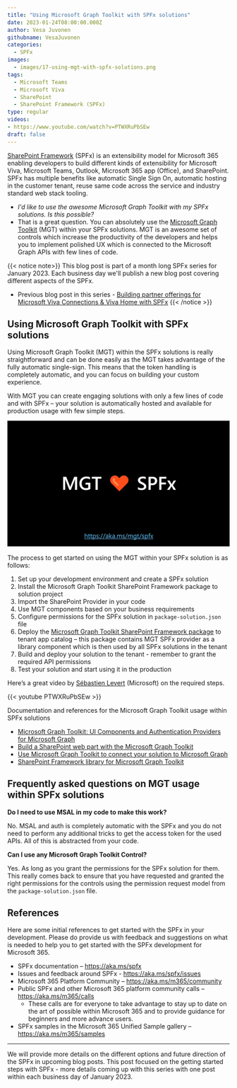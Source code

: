 ```yaml
---
title: "Using Microsoft Graph Toolkit with SPFx solutions"
date: 2023-01-24T08:00:00.000Z
author: Vesa Juvonen
githubname: VesaJuvonen
categories:
  - SPFx
images:
  - images/17-using-mgt-with-spfx-solutions.png
tags:
  - Microsoft Teams
  - Microsoft Viva  
  - SharePoint
  - SharePoint Framework (SPFx)
type: regular
videos:
- https://www.youtube.com/watch?v=PTWXRuPbSEw
draft: false
---
```


[SharePoint Framework](https://aka.ms/spfx) (SPFx) is an extensibility model for Microsoft 365 enabling developers to build different kinds of extensibility for Microsoft Viva, Microsoft Teams, Outlook, Microsoft 365 app (Office), and SharePoint. SPFx has multiple benefits like automatic Single Sign On, automatic hosting in the customer tenant, reuse same code across the service and industry standard web stack tooling.

-	*I'd like to use the awesome Microsoft Graph Toolkit with my SPFx solutions. Is this possible?*
-	That is a great question. You can absolutely use the [Microsoft Graph Toolkit](https://aka.ms/mgt) (MGT) within your SPFx solutions. MGT is an awesome set of controls which increase the productivity of the developers and helps you to implement polished UX which is connected to the Microsoft Graph APIs with few lines of code.

{{< notice note>}}
This blog post is part of a month long SPFx series for January 2023. Each business day we'll publish a new blog post covering different aspects of the SPFx.

* Previous blog post in this series - [Building partner offerings for Microsoft Viva Connections & Viva Home with SPFx](https://pnp.github.io/blog/post/spfx-16-building-partner-offerings-for-viva-spfx/)
{{< /notice >}}

## Using Microsoft Graph Toolkit with SPFx solutions

Using Microsoft Graph Toolkit (MGT) within the SPFx solutions is really straightforward and can be done easily as the MGT takes advantage of the fully automatic single-sign. This means that the token handling is completely automatic, and you can focus on building your custom experience.

With MGT you can create engaging solutions with only a few lines of code and with SPFx – your solution is automatically hosted and available for production usage with few simple steps.

![MGT loves SPFx](images/mgt-loves-spfx.png)

The process to get started on using the MGT within your SPFx solution is as follows:

1. Set up your development environment and create a SPFx solution
2. Install the Microsoft Graph Toolkit SharePoint Framework package to solution project
3. Import the SharePoint Provider in your code
4. Use MGT components based on your business requirements
5. Configure permissions for the SPFx solution in `package-solution.json` file
6. Deploy the [Microsoft Graph Toolkit SharePoint Framework package](https://learn.microsoft.com/en-us/graph/toolkit/get-started/mgt-spfx) to tenant app catalog – this package contains MGT SPFx provider as a library component which is then used by all SPFx solutions in the tenant
7. Build and deploy your solution to the tenant - remember to grant the required API permissions
8. Test your solution and start using it in the production

Here’s a great video by [Sébastien Levert](https://twitter.com/sebastienlevert) (Microsoft) on the required steps. 

{{< youtube PTWXRuPbSEw >}}

Documentation and references for the Microsoft Graph Toolkit usage within SPFx solutions

- [Microsoft Graph Toolkit: UI Components and Authentication Providers for Microsoft Graph ](https://aka.ms/mgt/docs)
- [Build a SharePoint web part with the Microsoft Graph Toolkit](https://learn.microsoft.com/en-us/sharepoint/dev/spfx/web-parts/get-started/build-web-part-microsoft-graph-toolkit)
- [Use Microsoft Graph Toolkit to connect your solution to Microsoft Graph](https://learn.microsoft.com/en-us/sharepoint/dev/spfx/use-microsoft-graph-toolkit)
- [SharePoint Framework library for Microsoft Graph Toolkit ](https://learn.microsoft.com/en-us/graph/toolkit/get-started/mgt-spfx)

## Frequently asked questions on MGT usage within SPFx solutions

**Do I need to use MSAL in my code to make this work?** 

No. MSAL and auth is completely automatic with the SPFx and you do not need to perform any additional tricks to get the access token for the used APIs. All of this is abstracted from your code. 

**Can I use any Microsoft Graph Toolkit Control?**

Yes. As long as you grant the permissions for the SPFx solution for them. This really comes back to ensure that you have requested and granted the right permissions for the controls using the permission request model from the `package-solution.json` file.

## References

Here are some initial references to get started with the SPFx in your development. Please do provide us with feedback and suggestions on what is needed to help you to get started with the SPFx development for Microsoft 365.

-	SPFx documentation – https://aka.ms/spfx
-	Issues and feedback around SPFx - https://aka.ms/spfx/issues
-	Microsoft 365 Platform Community – https://aka.ms/m365/community
-	Public SPFx and other Microsoft 365 platform community calls – https://aka.ms/m365/calls 
    - These calls are for everyone to take advantage to stay up to date on the art of possible within Microsoft 365 and to provide guidance for beginners and more advance users.
-	SPFx samples in the Microsoft 365 Unified Sample gallery – https://aka.ms/m365/samples

- - -

We will provide more details on the different options and future direction of the SPFx in upcoming blog posts. This post focused on the getting started steps with SPFx - more details coming up with this series with one post within each business day of January 2023.